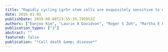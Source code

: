 ```yaml
---
title: "Rapidly cycling Lgr5+ stem cells are exquisitely sensitive to extrinsic dietary factors that modulate colon cancer risk"
date: 2016-01-01
publishDate: 2019-08-08T23:55:35.795953Z
authors: ["Eunjoo Kim", "Laurie A Davidson", "Roger S Zoh", "Martha E Hensel", "Michael L Salinas", "Bhimanagouda S Patil", "Guddadarangavvanahally K Jayaprakasha", "Evelyn S Callaway", "Clinton D Allred", "Nancy D Turner", " others"]
publication_types: ["2"]
abstract: ""
featured: false
publication: "*Cell death &amp; disease*"
---
```


